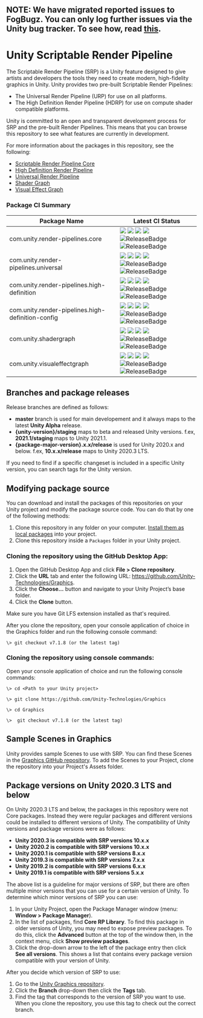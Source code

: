 ## NOTE: We have migrated reported issues to FogBugz. You can only log further issues via the Unity bug tracker. To see how, read [this](https://unity3d.com/unity/qa/bug-reporting).

# Unity Scriptable Render Pipeline
The Scriptable Render Pipeline (SRP) is a Unity feature designed to give artists and developers the tools they need to create modern, high-fidelity graphics in Unity. Unity provides two pre-built Scriptable Render Pipelines:

* The Universal Render Pipeline (URP) for use on all platforms.
* The High Definition Render Pipeline (HDRP) for use on compute shader compatible platforms.

Unity is committed to an open and transparent development process for SRP and the pre-built Render Pipelines. This means that you can browse this repository to see what features are currently in development.

For more information about the packages in this repository, see the following:

* [Scriptable Render Pipeline Core](https://docs.unity3d.com/Packages/com.unity.render-pipelines.core@latest/index.html)
* [High Definition Render Pipeline](https://docs.unity3d.com/Packages/com.unity.render-pipelines.high-definition@latest/index.html)
* [Universal Render Pipeline](https://docs.unity3d.com/Packages/com.unity.render-pipelines.universal@latest/index.html)
* [Shader Graph](https://docs.unity3d.com/Packages/com.unity.shadergraph@latest/index.html)
* [Visual Effect Graph](https://docs.unity3d.com/Packages/com.unity.visualeffectgraph@latest/index.html)

### Package CI Summary

Package Name | Latest CI Status
------------ | ---------
com.unity.render-pipelines.core | [![](https://badge-proxy.cds.internal.unity3d.com/7068273a-d16d-45d9-bb84-7cdc68ba0580)](https://badges.cds.internal.unity3d.com/packages/com.unity.render-pipelines.core/build-info?branch=master) [![](https://badge-proxy.cds.internal.unity3d.com/de196ba3-6ab9-440b-905e-1dadc025583a)](https://badges.cds.internal.unity3d.com/packages/com.unity.render-pipelines.core/dependencies-info?branch=master) [![](https://badge-proxy.cds.internal.unity3d.com/74b65e22-f1c3-4b3a-a6e9-6c1528314bc4)](https://badges.cds.internal.unity3d.com/packages/com.unity.render-pipelines.core/dependants-info) [![](https://badge-proxy.cds.internal.unity3d.com/820e3703-f2a9-42bc-9548-73492135a540)](https://badges.cds.internal.unity3d.com/packages/com.unity.render-pipelines.core/warnings-info?branch=master) ![ReleaseBadge](https://badge-proxy.cds.internal.unity3d.com/90be70c3-cd3c-4275-940c-8ca0262fb711) ![ReleaseBadge](https://badge-proxy.cds.internal.unity3d.com/73c999ed-fd64-4df1-a6b8-77df8cbfe50f)
com.unity.render-pipelines.universal | [![](https://badge-proxy.cds.internal.unity3d.com/76a51820-0a3b-46cc-859a-fe88f7d0ac8b)](https://badges.cds.internal.unity3d.com/packages/com.unity.render-pipelines.universal/build-info?branch=master) [![](https://badge-proxy.cds.internal.unity3d.com/60561f65-d5aa-4b6a-96de-35f4960ac0d5)](https://badges.cds.internal.unity3d.com/packages/com.unity.render-pipelines.universal/dependencies-info?branch=master) [![](https://badge-proxy.cds.internal.unity3d.com/2eaeea22-a937-4476-ac4b-6071378be1ba)](https://badges.cds.internal.unity3d.com/packages/com.unity.render-pipelines.universal/dependants-info) [![](https://badge-proxy.cds.internal.unity3d.com/4efa2cae-2666-4bc3-877b-47c7bd4142d6)](https://badges.cds.internal.unity3d.com/packages/com.unity.render-pipelines.universal/warnings-info?branch=master) ![ReleaseBadge](https://badge-proxy.cds.internal.unity3d.com/5a632a87-cc88-4414-be12-394dfeb934df) ![ReleaseBadge](https://badge-proxy.cds.internal.unity3d.com/28dfd57b-54d1-45ca-80d3-94d96dbbcfd0)
com.unity.render-pipelines.high-definition | [![](https://badge-proxy.cds.internal.unity3d.com/a68dae85-ce0f-46e6-95bf-aa04f2a845d9)](https://badges.cds.internal.unity3d.com/packages/com.unity.render-pipelines.high-definition/build-info?branch=master) [![](https://badge-proxy.cds.internal.unity3d.com/42c38313-bf0b-42a4-96d7-3dccf39d92b8)](https://badges.cds.internal.unity3d.com/packages/com.unity.render-pipelines.high-definition/dependencies-info?branch=master) [![](https://badge-proxy.cds.internal.unity3d.com/d3ed9e4b-d9c4-4401-b952-ed5808aafe44)](https://badges.cds.internal.unity3d.com/packages/com.unity.render-pipelines.high-definition/dependants-info) [![](https://badge-proxy.cds.internal.unity3d.com/31437d42-85cb-428d-b718-921dc971b8a9)](https://badges.cds.internal.unity3d.com/packages/com.unity.render-pipelines.high-definition/warnings-info?branch=master) ![ReleaseBadge](https://badge-proxy.cds.internal.unity3d.com/b7d3bcae-9ad8-4375-a683-1b907828137f) ![ReleaseBadge](https://badge-proxy.cds.internal.unity3d.com/1ef3d7d0-cea1-4955-9276-e34c0952afbb)
com.unity.render-pipelines.high-definition-config | [![](https://badge-proxy.cds.internal.unity3d.com/89664583-2f3c-4a61-a1fa-a9daea037b2e)](https://badges.cds.internal.unity3d.com/packages/com.unity.render-pipelines.high-definition-config/build-info?branch=master) [![](https://badge-proxy.cds.internal.unity3d.com/3ed117a7-740c-4ef1-a280-c97221742a1e)](https://badges.cds.internal.unity3d.com/packages/com.unity.render-pipelines.high-definition-config/dependencies-info?branch=master) [![](https://badge-proxy.cds.internal.unity3d.com/ab12a6a1-17e5-478f-9916-7cfe77f2dbbb)](https://badges.cds.internal.unity3d.com/packages/com.unity.render-pipelines.high-definition-config/dependants-info) [![](https://badge-proxy.cds.internal.unity3d.com/2421fdd2-bda0-492f-bcdf-ce764b64d58e)](https://badges.cds.internal.unity3d.com/packages/com.unity.render-pipelines.high-definition-config/warnings-info?branch=master) ![ReleaseBadge](https://badge-proxy.cds.internal.unity3d.com/59fd14b1-3fc2-49e4-bf24-950f1482323f) ![ReleaseBadge](https://badge-proxy.cds.internal.unity3d.com/d0fb96fc-6ff8-45a8-a317-ec19f30894cc)
com.unity.shadergraph | [![](https://badge-proxy.cds.internal.unity3d.com/ad6f7b2b-97ec-46c5-8539-9b70e8c30bb5)](https://badges.cds.internal.unity3d.com/packages/com.unity.shadergraph/build-info?branch=master) [![](https://badge-proxy.cds.internal.unity3d.com/067b8f44-3f3a-4925-8462-996ffbe41662)](https://badges.cds.internal.unity3d.com/packages/com.unity.shadergraph/dependencies-info?branch=master) [![](https://badge-proxy.cds.internal.unity3d.com/7e1ee3c6-0477-4076-a2af-3376ead10421)](https://badges.cds.internal.unity3d.com/packages/com.unity.shadergraph/dependants-info) [![](https://badge-proxy.cds.internal.unity3d.com/9ce9cc97-b89d-4a2a-98c2-d1a1d2d0277e)](https://badges.cds.internal.unity3d.com/packages/com.unity.shadergraph/warnings-info?branch=master) ![ReleaseBadge](https://badge-proxy.cds.internal.unity3d.com/e2171d56-50c8-4803-964c-a63dcc728355) ![ReleaseBadge](https://badge-proxy.cds.internal.unity3d.com/30fe71f1-5838-4bf9-84eb-26a42320e4a2)
com.unity.visualeffectgraph | [![](https://badge-proxy.cds.internal.unity3d.com/0fbfa6fc-2faf-4689-a3e7-fca736ab23cb)](https://badges.cds.internal.unity3d.com/packages/com.unity.visualeffectgraph/build-info?branch=master) [![](https://badge-proxy.cds.internal.unity3d.com/6606630d-31a9-4af5-b63c-25272411c381)](https://badges.cds.internal.unity3d.com/packages/com.unity.visualeffectgraph/dependencies-info?branch=master) [![](https://badge-proxy.cds.internal.unity3d.com/c10f50c2-2a79-4d0a-a763-54dcb40d027f)](https://badges.cds.internal.unity3d.com/packages/com.unity.visualeffectgraph/dependants-info) [![](https://badge-proxy.cds.internal.unity3d.com/823df233-071e-4ceb-a39f-b810d7fe6fe1)](https://badges.cds.internal.unity3d.com/packages/com.unity.visualeffectgraph/warnings-info?branch=master) ![ReleaseBadge](https://badge-proxy.cds.internal.unity3d.com/59b6ec9b-c477-4767-82ba-d2390e70cede) ![ReleaseBadge](https://badge-proxy.cds.internal.unity3d.com/ae2fb4f5-43dc-4ad2-8c94-7190dbcdc132)

## Branches and package releases

Release branches are defined as follows:
- **master** branch is used for main developement and it always maps to the latest **Unity Alpha** release.
- **{unity-version}/staging** maps to beta and released Unity versions. f.ex, **2021.1/staging** maps to Unity 2021.1.
- **{package-major-version}.x.x/release** is used for Unity 2020.x and below. f.ex, **10.x.x/release** maps to Unity 2020.3 LTS.

If you need to find if a specific changeset is included in a specific Unity version, you can search tags for the Unity version.

## Modifying package source

You can download and install the packages of this repositories on your Unity project and modify the package source code.
You can do that by one of the following methods:

1. Clone this repository in any folder on your computer. [Install them as local packages](https://docs.unity3d.com/Manual/upm-ui-local.html) into your project.
2. Clone this repository inside a `Packages` folder in your Unity project.

### Cloning the repository using the GitHub Desktop App:

1. Open the GitHub Desktop App and click **File > Clone repository**.
2. Click the **URL** tab and enter the following URL: https://github.com/Unity-Technologies/Graphics.
3. Click the **Choose…** button and navigate to your Unity Project’s base folder.
4. Click the **Clone** button.

Make sure you have Git LFS extension installed as that's required.

After you clone the repository, open your console application of choice in the Graphics folder and run the following console command:

`\> git checkout v7.1.8 (or the latest tag)`

<a name="ConsoleCommands"></a>

### Cloning the repository using console commands:

Open your console application of choice and run the following console commands:

```
\> cd <Path to your Unity project>

\> git clone https://github.com/Unity-Technologies/Graphics

\> cd Graphics

\>  git checkout v7.1.8 (or the latest tag)
```

## Sample Scenes in Graphics

Unity provides sample Scenes to use with SRP. You can find these Scenes in the [Graphics GitHub repository](https://github.com/Unity-Technologies/Graphics). To add the Scenes to your Project, clone the repository into your Project's Assets folder.

## Package versions on Unity 2020.3 LTS and below

On Unity 2020.3 LTS and below, the packages in this repository were not Core packages. Instead they were regular packages and different versions could be installed to different versions of Unity.
The compatibility of Unity versions and package versions were as follows:

- **Unity 2020.3 is compatible with SRP versions 10.x.x**
- **Unity 2020.2 is compatible with SRP versions 10.x.x**
- **Unity 2020.1 is compatible with SRP versions 8.x.x**
- **Unity 2019.3 is compatible with SRP versions 7.x.x**
- **Unity 2019.2 is compatible with SRP versions 6.x.x**
- **Unity 2019.1 is compatible with SRP versions 5.x.x**

The above list is a guideline for major versions of SRP, but there are often multiple minor versions that you can use for a certain version of Unity. To determine which minor versions of SRP you can use:

1. In your Unity Project, open the Package Manager window (menu: **Window > Package Manager**).
2. In the list of packages, find **Core RP Library**. To find this package in older versions of Unity, you may need to expose preview packages. To do this, click the **Advanced** button at the top of the window then, in the context menu, click **Show preview packages**.
3. Click the drop-down arrow to the left of the package entry then click **See all versions**. This shows a list that contains every package version compatible with your version of Unity.

After you decide which version of SRP to use:

1. Go to the [Unity Graphics repository](https://github.com/Unity-Technologies/Graphics).
2. Click the **Branch** drop-down then click the **Tags** tab.
3. Find the tag that corresponds to the version of SRP you want to use. When you clone the repository, you use this tag to check out the correct branch.
